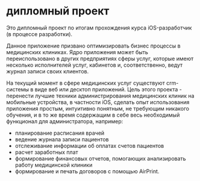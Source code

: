 # дипломный проект

Это дипломный проект по итогам прохождения курса iOS-разработчик (в процессе разработки).

Данное приложение призвано оптимизировать бизнес процессы в медицинских клиниках. Ядро приложения может быть переиспользовано в других предприятиях сферы услуг, которые имеют несколько исполнителей услуг, кабинетов и, соответственно, ведут журнал записи своих клиентов.

На текущий момент в сфере медицинских услуг существуют crm-системы в виде веб или десктоп приложений. Цель этого проекта - перенести лучшие техники администрирования медицинских клиник на мобильные устройства, в частности iOS, сделать опыт использования приложения простым, интуитивно понятным, не требующим никакого обучения, и в то же время содержащим в себе весь необходимый функционал для администратора, например: 

- планирование расписания врачей
- ведение журнала записи пациентов 
- отслеживание информации об оплатах счетов пациентов
- расчет заработных плат
- формирование финансовых отчетов, помогающих анализировать работу медицинской клиники
- формирование и печать договоров с помощью AirPrint.

